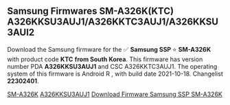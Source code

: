 <h2>Samsung Firmwares SM-A326K(KTC) A326KKSU3AUJ1/A326KKTC3AUJ1/A326KKSU3AUI2</h2>
Download the Samsung firmware for the ✅ <strong>Samsung SSP </strong> ⭐ <strong>SM-A326K</strong> with product code <strong>KTC</strong> <strong> from South Korea</strong>. This firmware has version number PDA <strong>A326KKSU3AUJ1</strong> and CSC A326KKTC3AUJ1. The operating system of this firmware is Android R , with build date 2021-10-18. Changelist <strong>22302401</strong>.


[SM-A326K](https://samfirm.shop/samsung/model/SM-A326K)
[A326KKSU3AUJ1](https://samfirm.shop/samsung/pda/A326KKSU3AUJ1)
[Download Firmware Samsung SSP SM-A326K](https://samfirm.shop/samsung/firmware/465801)
